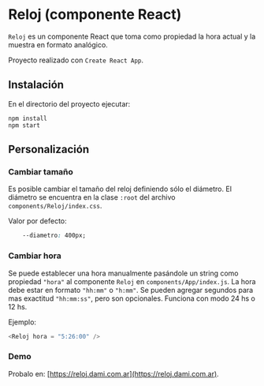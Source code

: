 # Reloj (componente React)

`Reloj` es un componente React que toma como propiedad la hora actual y la muestra en formato analógico.

Proyecto realizado con `Create React App`.

## Instalación

En el directorio del proyecto ejecutar:

```console
npm install
npm start
```

## Personalización

### Cambiar tamaño
Es posible cambiar el tamaño del reloj definiendo sólo el diámetro.
El diámetro se encuentra en la clase `:root` del archivo `components/Reloj/index.css`.

Valor por defecto:

```css
    --diametro: 400px;
```    
### Cambiar hora
Se puede establecer una hora manualmente pasándole un string como propiedad `"hora"` al componente `Reloj` en `components/App/index.js`. La hora debe estar en formato `"hh:mm"` o `"h:mm"`. Se pueden agregar segundos para mas exactitud `"hh:mm:ss"`, pero son opcionales. Funciona con modo 24 hs o 12 hs.

Ejemplo:

```javascript
<Reloj hora = "5:26:00" />
```
### Demo
Probalo en: [https://reloj.dami.com.ar](https://reloj.dami.com.ar).